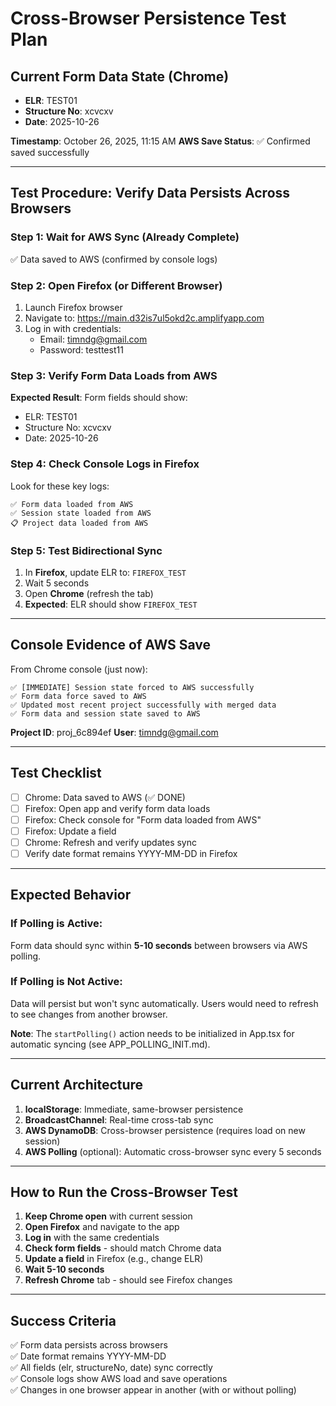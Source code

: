 # Cross-Browser Persistence Test Plan

## Current Form Data State (Chrome)

- **ELR**: TEST01
- **Structure No**: xcvcxv
- **Date**: 2025-10-26

**Timestamp**: October 26, 2025, 11:15 AM
**AWS Save Status**: ✅ Confirmed saved successfully

---

## Test Procedure: Verify Data Persists Across Browsers

### Step 1: Wait for AWS Sync (Already Complete)

✅ Data saved to AWS (confirmed by console logs)

### Step 2: Open Firefox (or Different Browser)

1. Launch Firefox browser
2. Navigate to: https://main.d32is7ul5okd2c.amplifyapp.com
3. Log in with credentials:
   - Email: timndg@gmail.com
   - Password: testtest11

### Step 3: Verify Form Data Loads from AWS

**Expected Result**: Form fields should show:

- ELR: TEST01
- Structure No: xcvcxv
- Date: 2025-10-26

### Step 4: Check Console Logs in Firefox

Look for these key logs:

```
✅ Form data loaded from AWS
✅ Session state loaded from AWS
📋 Project data loaded from AWS
```

### Step 5: Test Bidirectional Sync

1. In **Firefox**, update ELR to: `FIREFOX_TEST`
2. Wait 5 seconds
3. Open **Chrome** (refresh the tab)
4. **Expected**: ELR should show `FIREFOX_TEST`

---

## Console Evidence of AWS Save

From Chrome console (just now):

```
✅ [IMMEDIATE] Session state forced to AWS successfully
✅ Form data force saved to AWS
✅ Updated most recent project successfully with merged data
✅ Form data and session state saved to AWS
```

**Project ID**: proj_6c894ef
**User**: timndg@gmail.com

---

## Test Checklist

- [ ] Chrome: Data saved to AWS (✅ DONE)
- [ ] Firefox: Open app and verify form data loads
- [ ] Firefox: Check console for "Form data loaded from AWS"
- [ ] Firefox: Update a field
- [ ] Chrome: Refresh and verify updates sync
- [ ] Verify date format remains YYYY-MM-DD in Firefox

---

## Expected Behavior

### If Polling is Active:

Form data should sync within **5-10 seconds** between browsers via AWS polling.

### If Polling is Not Active:

Data will persist but won't sync automatically. Users would need to refresh to see changes from another browser.

**Note**: The `startPolling()` action needs to be initialized in App.tsx for automatic syncing (see APP_POLLING_INIT.md).

---

## Current Architecture

1. **localStorage**: Immediate, same-browser persistence
2. **BroadcastChannel**: Real-time cross-tab sync
3. **AWS DynamoDB**: Cross-browser persistence (requires load on new session)
4. **AWS Polling** (optional): Automatic cross-browser sync every 5 seconds

---

## How to Run the Cross-Browser Test

1. **Keep Chrome open** with current session
2. **Open Firefox** and navigate to the app
3. **Log in** with the same credentials
4. **Check form fields** - should match Chrome data
5. **Update a field** in Firefox (e.g., change ELR)
6. **Wait 5-10 seconds**
7. **Refresh Chrome** tab - should see Firefox changes

---

## Success Criteria

✅ Form data persists across browsers  
✅ Date format remains YYYY-MM-DD  
✅ All fields (elr, structureNo, date) sync correctly  
✅ Console logs show AWS load and save operations  
✅ Changes in one browser appear in another (with or without polling)
